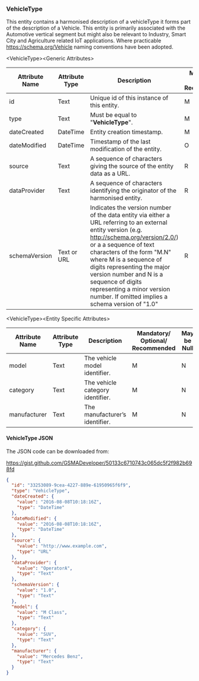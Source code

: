 ### VehicleType

This entity contains a harmonised description of a vehicleType it forms part of
the description of a Vehicle. This entity is primarily associated with the
Automotive vertical segment but might also be relevant to Industry, Smart City
and Agriculture related IoT applications. Where practicable
<https://schema.org/Vehicle> naming conventions have been adopted.

&lt;VehicleType&gt;&lt;Generic Attributes&gt;

| Attribute Name | Attribute Type | Description                                                                                                                                                                                                                                                                                                                                                                               | Mandatory/ Optional/ Recommended | May be Null |
|----------------|----------------|-------------------------------------------------------------------------------------------------------------------------------------------------------------------------------------------------------------------------------------------------------------------------------------------------------------------------------------------------------------------------------------------|----------------------------------|-------------|
| id             | Text           | Unique id of this instance of this entity.                                                                                                                                                                                                                                                                                                                                                | M                                | N           |
| type           | Text           | Must be equal to "**VehicleType**".                                                                                                                                                                                                                                                                                                                                                       | M                                | N           |
| dateCreated    | DateTime       | Entity creation timestamp.                                                                                                                                                                                                                                                                                                                                                                | M                                | N           |
| dateModified   | DateTime       | Timestamp of the last modification of the entity.                                                                                                                                                                                                                                                                                                                                         | O                                | Y           |
| source         | Text           | A sequence of characters giving the source of the entity data as a URL.                                                                                                                                                                                                                                                                                                                   | R                                | Y           |
| dataProvider   | Text           | A sequence of characters identifying the originator of the harmonised entity.                                                                                                                                                                                                                                                                                                             | R                                | Y           |
| schemaVersion  | Text or URL    | Indicates the version number of the data entity via either a URL referring to an external entity version (e.g. http://schema.org/version/2.0/) or a a sequence of text characters of the form "M.N" where M is a sequence of digits representing the major version number and N is a sequence of digits representing a minor version number. If omitted implies a schema version of "1.0" | R                                | Y           |

&lt;VehicleType&gt;&lt;Entity Specific Attributes&gt;

| Attribute Name | Attribute Type | Description                      | Mandatory/ Optional/ Recommended | May be Null |
|----------------|----------------|----------------------------------|----------------------------------|-------------|
| model          | Text           | The vehicle model identifier.    | M                                | N           |
| category       | Text           | The vehicle category identifier. | M                                | N           |
| manufacturer   | Text           | The manufacturer’s identifier.   | M                                | N           |

#### VehicleType JSON

The JSON code can be downloaded from:

https://gist.github.com/GSMADeveloper/50133c6710743c065dc5f2f982b698fd
```json
{
  "id": "33253089-9cea-4227-889e-61950965f6f9",
  "type": "VehicleType",
  "dateCreated": {
    "value": "2016-08-08T10:18:16Z",
    "type": "DateTime"
  },
  "dateModified": {
    "value": "2016-08-08T10:18:16Z",
    "type": "DateTime"
  },
  "source": {
    "value": "http://www.example.com",
    "type": "URL"
  },
  "dataProvider": {
    "value": "OperatorA",
    "type": "Text"
  },
  "schemaVersion": {
    "value": "1.0",
    "type": "Text"
  },
  "model": {
    "value": "M Class",
    "type": "Text"
  },
  "category": {
    "value": "SUV",
    "type": "Text"
  },
  "manufacturer": {
    "value": "Mercedes Benz",
    "type": "Text"
  }
}
```
